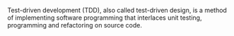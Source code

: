 Test-driven development (TDD), also called test-driven design, is a method of implementing software programming that interlaces unit testing, programming and refactoring on source code.